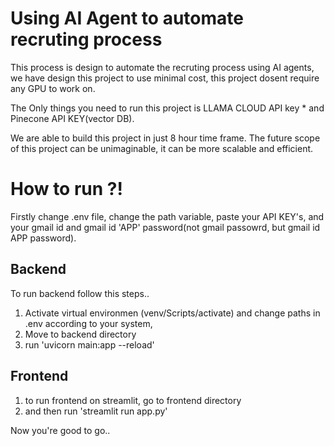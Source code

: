 # Using AI Agent to automate recruting process

This process is design to automate the recruting process using AI agents, we have design this project to use minimal cost, this project dosent require any GPU to work on.

The Only things you need to run this project is LLAMA CLOUD API key * and Pinecone API KEY(vector DB).

We are able to build this project in just 8 hour time frame. The future scope of this project can be unimaginable, it can be more scalable and efficient.

# How to run ?!

Firstly change .env file, change the path variable, paste your API KEY's, and your gmail id and gmail id 'APP' password(not gmail passowrd, but gmail id APP password).

## Backend

To run backend follow this steps..

1) Activate virtual environmen (venv/Scripts/activate) and change paths in .env  according to your system,
2) Move to backend directory
3) run 'uvicorn main:app --reload'

## Frontend

1. to run frontend on streamlit, go to frontend directory
2. and then run 'streamlit run app.py'


Now you're good to go..
